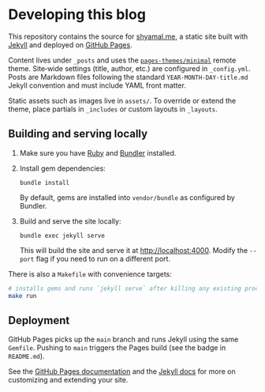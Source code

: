 # Developing this blog

This repository contains the source for [shyamal.me](https://www.shyamal.me),
a static site built with [Jekyll](https://jekyllrb.com/) and deployed on
[GitHub Pages](https://pages.github.com/).

Content lives under `_posts` and uses the [`pages-themes/minimal`](https://github.com/pages-themes/minimal)
remote theme. Site‑wide settings (title, author, etc.) are configured in
`_config.yml`. Posts are Markdown files following the standard
`YEAR-MONTH-DAY-title.md` Jekyll convention and must include YAML front matter.

Static assets such as images live in `assets/`. To override or extend the theme,
place partials in `_includes` or custom layouts in `_layouts`.

## Building and serving locally

1. Make sure you have [Ruby](https://www.ruby-lang.org/en/) and
   [Bundler](https://bundler.io/) installed.
2. Install gem dependencies:

   ```
   bundle install
   ```

   By default, gems are installed into `vendor/bundle` as configured by Bundler.
3. Build and serve the site locally:

   ```
   bundle exec jekyll serve
   ```

   This will build the site and serve it at <http://localhost:4000>. Modify the
   `--port` flag if you need to run on a different port.

There is also a `Makefile` with convenience targets:

```sh
# installs gems and runs `jekyll serve` after killing any existing process on port 4000
make run
```

## Deployment

GitHub Pages picks up the `main` branch and runs Jekyll using the same
`Gemfile`. Pushing to `main` triggers the Pages build (see the badge in
`README.md`).

See the [GitHub Pages documentation](https://docs.github.com/en/pages/using-github-pages-with-your-projects-site) and
the [Jekyll docs](https://jekyllrb.com/docs/) for more on customizing and extending
your site.
